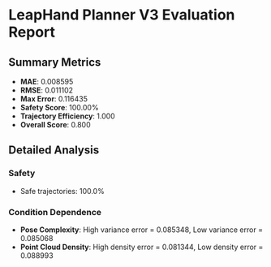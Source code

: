 # LeapHand Planner V3 Evaluation Report

## Summary Metrics
- **MAE**: 0.008595
- **RMSE**: 0.011102
- **Max Error**: 0.116435
- **Safety Score**: 100.00%
- **Trajectory Efficiency**: 1.000
- **Overall Score**: 0.800

## Detailed Analysis
### Safety
- Safe trajectories: 100.0%
### Condition Dependence
- **Pose Complexity**: High variance error = 0.085348, Low variance error = 0.085068
- **Point Cloud Density**: High density error = 0.081344, Low density error = 0.088993
